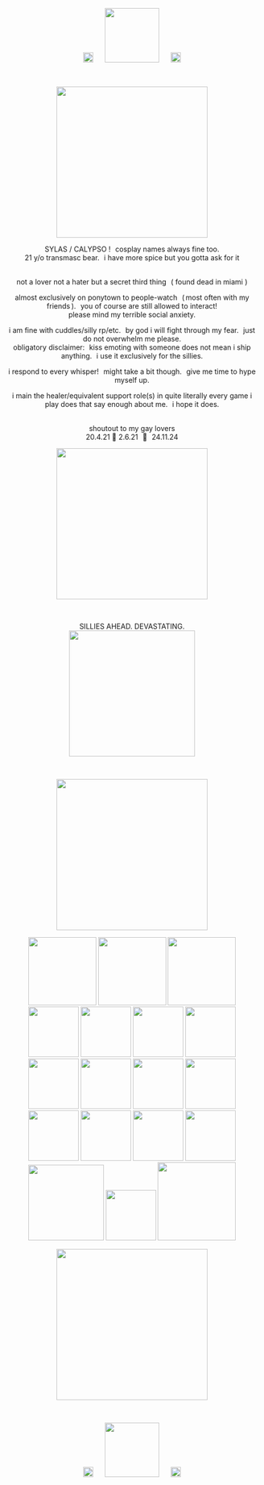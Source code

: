 <p align="center">
<img width="15" src="https://pix.crd.co/assets/images/gallery07/a1f10736.gif?v=cf5fcef5"> <img width="20" src="https://64.media.tumblr.com/49b349fafe4c236a3a1a47d9ef9a505a/e1406b377f44e2a5-01/s75x75_c1/59511014ca92fdb9259ea48ce2f0d60da00a0aef.gif"> <img width="15" src="https://pix.crd.co/assets/images/gallery07/a1f10736.gif?v=cf5fcef5"> <img width="108" src="https://64.media.tumblr.com/fbdc8361f63f4fae61053022ad352904/692bf70aefc8b3b6-46/s250x400/911e4398b503d41e044d55ff61a91156cfea5fa8.gif"> <img width="15" src="https://pix.crd.co/assets/images/gallery07/a1f10736.gif?v=cf5fcef5"> <img width="20" src="https://64.media.tumblr.com/49b349fafe4c236a3a1a47d9ef9a505a/e1406b377f44e2a5-01/s75x75_c1/59511014ca92fdb9259ea48ce2f0d60da00a0aef.gif"> <img width="15" src="https://pix.crd.co/assets/images/gallery07/a1f10736.gif?v=cf5fcef5">
<p align="center"><br/>

<p align="center">  <img width="300" src="https://watermelon.crd.co/assets/images/gallery19/218a3d75.png?v=9a76615e">

<p align="center"> SYLAS / CALYPSO ! cosplay names always fine too.<br/> 21 y/o transmasc bear. i have more spice but you gotta ask for it
<p align="center"><br/> not a lover not a hater but a secret third thing ( found dead in miami )
<p align="center"> almost exclusively on ponytown to people-watch ( most often with my friends ). you of course are still allowed to interact!<br/> please mind my terrible social anxiety.
<p align="center"> i am fine with cuddles/silly rp/etc. by god i will fight through my fear. just do not overwhelm me please.<br/> obligatory disclaimer: kiss emoting with someone does not mean i ship anything. i use it exclusively for the sillies.
<p align="center"> i respond to every whisper! might take a bit though. give me time to hype myself up.
<p align="center"> i main the healer/equivalent support role(s) in quite literally every game i play does that say enough about me. i hope it does.
<p align="center"><br/> shoutout to my gay lovers<br/> 20.4.21 💐 2.6.21 💐 24.11.24

<p align="center">  <img width="300" src="https://watermelon.crd.co/assets/images/gallery19/218a3d75.png?v=9a76615e">


<p align="center"><br/> 
  
<p align="center">
  SILLIES AHEAD. DEVASTATING.<br/>  <img width="250" src="https://i.etsystatic.com/7423546/r/il/2e9e6c/1394995814/il_570xN.1394995814_l7l4.jpg">
<p align="center"><br/> 


<p align="center">  <img width="300" src="https://watermelon.crd.co/assets/images/gallery19/218a3d75.png?v=9a76615e">

<p align="center">  <img width="135" src="https://64.media.tumblr.com/d0f3ac5e11c59060b724bb66f681ecd3/bfaaeb60d3ffc0b4-ac/s100x200/745ba25aa5eaeeb69e37a9d872cd2296f8e95e0a.pnj">  <img width="135" src="https://64.media.tumblr.com/e4db4738aad544b8975e0f60b10cd4eb/67e8e56a4c66369c-41/s100x200/aea2262b6f2ca5919b1bad5054e0588ebd8161a0.pnj">  <img width="135" src="https://64.media.tumblr.com/fa02b46b8b5500870223b2129d7218a9/473928ea48888009-8b/s100x200/2497b93bee99cd43c3e6de6886b7b3bc46bcced7.pnj"><br/>  <img width="100" src="https://64.media.tumblr.com/af15735d52c8419cfd065f2cfe211f19/d6d0467adff246c0-aa/s100x200/e71fae2e061a19d9f7b392f39c9c514e8d6fa5cf.pnj">  <img width="100" src="https://64.media.tumblr.com/844652d1cf8d2c0fab25d6dd0c199452/473928ea48888009-d1/s100x200/e713bd7fe02ec050ecd9cda77e85c0378864a3ee.jpg">  <img width="100" src="https://64.media.tumblr.com/927c992ab3abb7a390d8c4ce7c12eceb/8c49db604b0f3002-b5/s100x200/4be5f9cf95ee416dd2f7e89dd3cea35274ae73da.pnj">  <img width="100" src="https://64.media.tumblr.com/81aa99e18bb73c638b8312c799ab953e/f1413ef45abf2485-61/s100x200/0bd9497a3a804d70b4e48d2b53ddb984d21a72f7.pnj"><br/>  <img width="100" src="https://64.media.tumblr.com/39264ca2b4a756d2c8b73eb74b12e6da/60c5ad8adf4aa63e-34/s250x400/255c6d1a0cb4ce0a8b7ee30c8a574e6d904b149a.gif">  <img width="100" src="https://64.media.tumblr.com/4687472d4ff6923d4aa5a820ba3df44f/6f072ea04e7b6c72-aa/s100x200/e8e963af1edbeec4fff0ff5f1ea600b41daa5f96.pnj">  <img width="100" src="https://64.media.tumblr.com/17e7f51e27c14f4360739a4113306e51/473928ea48888009-16/s100x200/4a5cf44a6826e8a31ad60bdfcd9598dac73eddeb.jpg">  <img width="100" src="https://64.media.tumblr.com/23e7d37b38234f55811b6ede1c4635af/6eac0cbc1027da31-78/s100x200/814ecb7e53b7f1a50df83266f154c21497ff0f59.pnj"><br/>  <img width="100" src="https://64.media.tumblr.com/8fe568d30e73e85ca0d0d7ce2dda6c25/6eac0cbc1027da31-8a/s100x200/409e904838c1e8621a5315640fcfeae64253700c.pnj">    <img width="100" src="https://64.media.tumblr.com/ddae69ee1bb2e0aa7fb80b01456b6f3d/6755022d32258dba-ed/s100x200/412d7dd4dbef6c8b794da37081567548a7869262.pnj">  <img width="100" src="https://64.media.tumblr.com/6765666fd080ee370a150b5c2d83324a/714de163cdcdf9ef-e0/s100x200/c2a5117d04391fd8fe3c790b1d457679255fa673.pnj">  <img width="100" src="https://64.media.tumblr.com/b5de0f3346cd5a93d544e0e3777787f9/ec8923cd04bc0a16-b2/s100x200/9ebf1f4ae2f4b25f2c0e174c478e5408ed7a5e7c.gif"><br/>  <img width="150" src="https://64.media.tumblr.com/5e345ddde9566f4d47982cf2e9cdf17c/5bde89fb1ffcd1fc-fa/s250x400/ac122c302ae7f7c07624e0c19b0b78aed66a2479.jpg">  <img width="100" src="https://64.media.tumblr.com/7333bc9d270b0444d17a6744ef285bf5/22446b416299184a-89/s75x75_c1/454ee429513f6dd336b07acce1da616be8dff5d6.gif">  <img width="155" src="https://64.media.tumblr.com/c18670cc67e89b0a535f3563b364c217/22446b416299184a-e8/s250x400/90377b847f6e34d59ad000f546f56daccabb61af.gif">

<p align="center">  <img width="300" src="https://watermelon.crd.co/assets/images/gallery19/218a3d75.png?v=9a76615e">

<p align="center"><br/>
<p align="center">
<img width="15" src="https://pix.crd.co/assets/images/gallery07/a1f10736.gif?v=cf5fcef5"> <img width="20" src="https://64.media.tumblr.com/49b349fafe4c236a3a1a47d9ef9a505a/e1406b377f44e2a5-01/s75x75_c1/59511014ca92fdb9259ea48ce2f0d60da00a0aef.gif"> <img width="15" src="https://pix.crd.co/assets/images/gallery07/a1f10736.gif?v=cf5fcef5"> <img width="108" src="https://64.media.tumblr.com/fbdc8361f63f4fae61053022ad352904/692bf70aefc8b3b6-46/s250x400/911e4398b503d41e044d55ff61a91156cfea5fa8.gif"> <img width="15" src="https://pix.crd.co/assets/images/gallery07/a1f10736.gif?v=cf5fcef5"> <img width="20" src="https://64.media.tumblr.com/49b349fafe4c236a3a1a47d9ef9a505a/e1406b377f44e2a5-01/s75x75_c1/59511014ca92fdb9259ea48ce2f0d60da00a0aef.gif"> <img width="15" src="https://pix.crd.co/assets/images/gallery07/a1f10736.gif?v=cf5fcef5">
